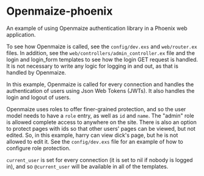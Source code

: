 # Openmaize-phoenix

An example of using Openmaize authentication library in a Phoenix web
application.

To see how Openmaize is called, see the `config/dev.exs` and `web/router.ex`
files. In addition, see the `web/controllers/admin_controller.ex` file
and the login and login_form templates to see how the login GET request
is handled. It is not necessary to write any logic for logging in and out,
as that is handled by Openmaize.

In this example, Openmaize is called for every connection and handles the
authentication of users using Json Web Tokens (JWTs). It also handles the
login and logout of users.

Openmaize uses roles to offer finer-grained protection, and so the user
model needs to have a `role` entry, as well as `id` and `name`. The "admin"
role is allowed complete access to anywhere on the site. There is also an
option to protect pages with ids so that other users' pages can be viewed, but not
edited. So, in this example, harry can view dick's page, but he is not
allowed to edit it. See the `config/dev.exs` file for an example of how
to configure role protection.

`current_user` is set for every connection (it is set to nil if nobody is
logged in), and so `@current_user` will be available in all of the templates.
